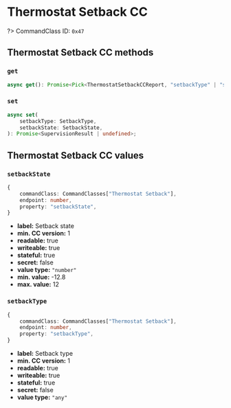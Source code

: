 # Thermostat Setback CC

?> CommandClass ID: `0x47`

## Thermostat Setback CC methods

### `get`

```ts
async get(): Promise<Pick<ThermostatSetbackCCReport, "setbackType" | "setbackState"> | undefined>;
```

### `set`

```ts
async set(
	setbackType: SetbackType,
	setbackState: SetbackState,
): Promise<SupervisionResult | undefined>;
```

## Thermostat Setback CC values

### `setbackState`

```ts
{
	commandClass: CommandClasses["Thermostat Setback"],
	endpoint: number,
	property: "setbackState",
}
```

- **label:** Setback state
- **min. CC version:** 1
- **readable:** true
- **writeable:** true
- **stateful:** true
- **secret:** false
- **value type:** `"number"`
- **min. value:** -12.8
- **max. value:** 12

### `setbackType`

```ts
{
	commandClass: CommandClasses["Thermostat Setback"],
	endpoint: number,
	property: "setbackType",
}
```

- **label:** Setback type
- **min. CC version:** 1
- **readable:** true
- **writeable:** true
- **stateful:** true
- **secret:** false
- **value type:** `"any"`
